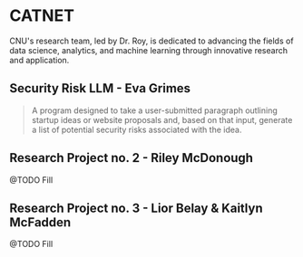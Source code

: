 # CATNET
CNU's research team, led by Dr. Roy, is dedicated to advancing the fields of data science, analytics, and machine learning through innovative research and application. 

## Security Risk LLM - Eva Grimes
> A program designed to take a user-submitted paragraph outlining startup ideas or website proposals and, based on that input, generate a list of potential security risks associated with the idea. 

## Research Project no. 2 - Riley McDonough
@TODO Fill

## Research Project no. 3 - Lior Belay & Kaitlyn McFadden
@TODO Fill
